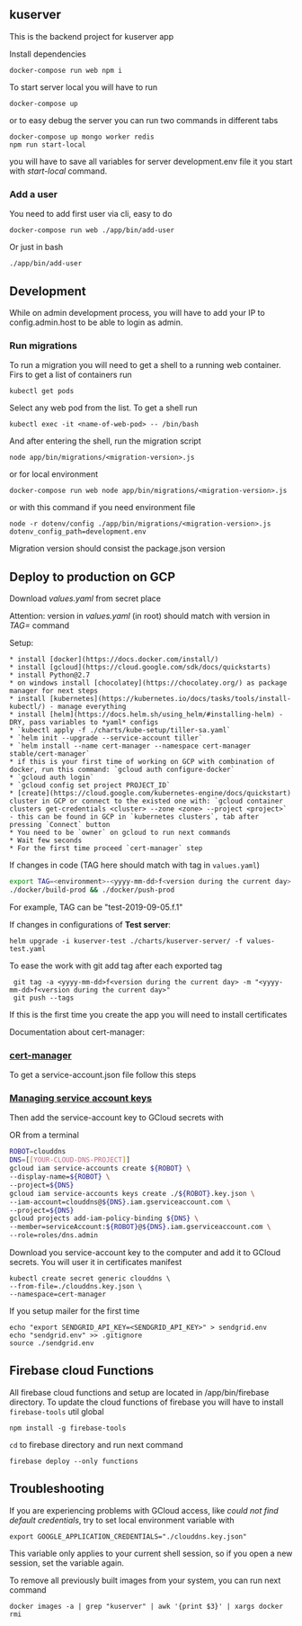 kuserver
----

This is the backend project for kuserver app

Install dependencies 

    docker-compose run web npm i

To start server local you will have to run

    docker-compose up
  
or to easy debug the server you can run two commands in different tabs

    docker-compose up mongo worker redis
    npm run start-local
    
you will have to save all variables for server development.env file it you start with *start-local* command.
    
### Add a user

You need to add first user via cli, easy to do

    docker-compose run web ./app/bin/add-user

Or just in bash

    ./app/bin/add-user
    
## Development

While on admin development process, you will have to add your IP to config.admin.host to be able to login as admin.

### Run migrations

To run a migration you will need to get a shell to a running web container. Firs to get a list of containers run

    kubectl get pods
    
Select any web pod from the list. To get a shell run 

    kubectl exec -it <name-of-web-pod> -- /bin/bash
    
And after entering the shell, run the migration script

    node app/bin/migrations/<migration-version>.js
    
or for local environment

    docker-compose run web node app/bin/migrations/<migration-version>.js

or with this command if you need environment file

    node -r dotenv/config ./app/bin/migrations/<migration-version>.js dotenv_config_path=development.env
    
Migration version should consist the package.json version
    
## Deploy to production on GCP

Download *values.yaml* from secret place

Attention: version in *values.yaml* (in root) should match with version in *TAG=<yyyy-mm-dd>* command

Setup:

    * install [docker](https://docs.docker.com/install/)
    * install [gcloud](https://cloud.google.com/sdk/docs/quickstarts)
    * install Python@2.7
    * on windows install [chocolatey](https://chocolatey.org/) as package manager for next steps
    * install [kubernetes](https://kubernetes.io/docs/tasks/tools/install-kubectl/) - manage everything
    * install [helm](https://docs.helm.sh/using_helm/#installing-helm) - DRY, pass variables to *yaml* configs
    * `kubectl apply -f ./charts/kube-setup/tiller-sa.yaml`
    * `helm init --upgrade --service-account tiller`
    * `helm install --name cert-manager --namespace cert-manager stable/cert-manager`
    * if this is your first time of working on GCP with combination of docker, run this command: `gcloud auth configure-docker`
    * `gcloud auth login`
    * `gcloud config set project PROJECT_ID`
    * [create](https://cloud.google.com/kubernetes-engine/docs/quickstart) cluster in GCP or connect to the existed one with: `gcloud container clusters get-credentials <cluster> --zone <zone> --project <project>` - this can be found in GCP in `kubernetes clusters`, tab after pressing `Connect` button
    * You need to be `owner` on gcloud to run next commands
    * Wait few seconds
    * For the first time proceed `cert-manager` step
    
If changes in code (TAG here should match with tag in `values.yaml`)

```bash
export TAG=<environment>-<yyyy-mm-dd>f<version during the current day>
./docker/build-prod && ./docker/push-prod
```

For example, TAG can be "test-2019-09-05.f.1"

If changes in configurations of **Test server**:

    helm upgrade -i kuserver-test ./charts/kuserver-server/ -f values-test.yaml
    
To ease the work with git add tag after each exported tag

     git tag -a <yyyy-mm-dd>f<version during the current day> -m "<yyyy-mm-dd>f<version during the current day>"
     git push --tags

If this is the first time you create the app you will need to install certificates

Documentation about cert-manager:
### [cert-manager](https://github.com/kubernetes/charts/blob/master/stable/cert-manager/README.md)

To get a service-account.json file follow this steps
  
### [Managing service account keys](https://cloud.google.com/iam/docs/creating-managing-service-account-keys#iam-service-account-keys-create-gcloud)

Then add the service-account key to GCloud secrets with 

OR from a terminal


```bash
ROBOT=clouddns
DNS=[[YOUR-CLOUD-DNS-PROJECT]]
gcloud iam service-accounts create ${ROBOT} \
--display-name=${ROBOT} \
--project=${DNS}
gcloud iam service-accounts keys create ./${ROBOT}.key.json \
--iam-account=clouddns@${DNS}.iam.gserviceaccount.com \
--project=${DNS}
gcloud projects add-iam-policy-binding ${DNS} \
--member=serviceAccount:${ROBOT}@${DNS}.iam.gserviceaccount.com \
--role=roles/dns.admin
```

Download you service-account key to the computer and add it to GCloud secrets. You will user it in certificates manifest

```
kubectl create secret generic clouddns \
--from-file=./clouddns.key.json \
--namespace=cert-manager
```

If you setup mailer for the first time

```
echo "export SENDGRID_API_KEY=<SENDGRID_API_KEY>" > sendgrid.env
echo "sendgrid.env" >> .gitignore
source ./sendgrid.env
```

Firebase cloud Functions
---
All firebase cloud functions and setup are located in /app/bin/firebase directory. To update the cloud functions of firebase you will have to install `firebase-tools` util global

    npm install -g firebase-tools
  
`cd` to firebase directory and run next command

    firebase deploy --only functions

Troubleshooting
----
If you are experiencing problems with GCloud access, like *could not find default credentials*, try to set local environment variable with 

    export GOOGLE_APPLICATION_CREDENTIALS="./clouddns.key.json"

This variable only applies to your current shell session, so if you open a new session, set the variable again.

To remove all previously built images from your system, you can run next command

    docker images -a | grep "kuserver" | awk '{print $3}' | xargs docker rmi
